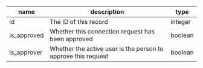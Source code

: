 | name        | description                                                   | type    |
|-------------|---------------------------------------------------------------|---------|
| id          | The ID of this record                                         | integer |
| is_approved | Whether this connection request has been approved             | boolean |
| is_approver | Whether the active user is the person to approve this request | boolean |
